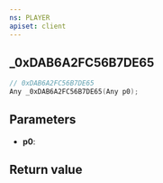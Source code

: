 ```yaml
---
ns: PLAYER
apiset: client
---
```

## _0xDAB6A2FC56B7DE65

```c
// 0xDAB6A2FC56B7DE65
Any _0xDAB6A2FC56B7DE65(Any p0);
```


## Parameters
* **p0**:

## Return value

